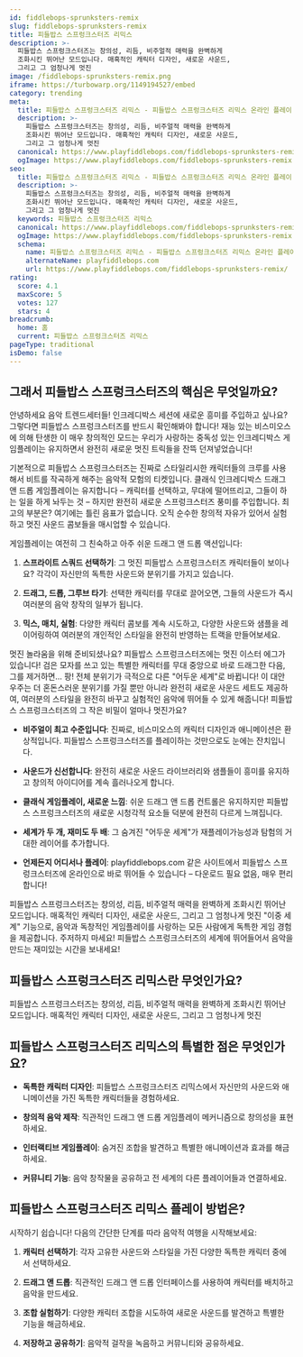 ```yaml
---
id: fiddlebops-sprunksters-remix
slug: fiddlebops-sprunksters-remix
title: 피들밥스 스프렁크스터즈 리믹스
description: >-
  피들밥스 스프렁크스터즈는 창의성, 리듬, 비주얼적 매력을 완벽하게 
  조화시킨 뛰어난 모드입니다. 매혹적인 캐릭터 디자인, 새로운 사운드, 
  그리고 그 엄청나게 멋진
image: /fiddlebops-sprunksters-remix.png
iframe: https://turbowarp.org/1149194527/embed
category: trending
meta:
  title: 피들밥스 스프렁크스터즈 리믹스 - 피들밥스 스프렁크스터즈 리믹스 온라인 플레이
  description: >-
    피들밥스 스프렁크스터즈는 창의성, 리듬, 비주얼적 매력을 완벽하게 
    조화시킨 뛰어난 모드입니다. 매혹적인 캐릭터 디자인, 새로운 사운드, 
    그리고 그 엄청나게 멋진
  canonical: https://www.playfiddlebops.com/fiddlebops-sprunksters-remix/
  ogImage: https://www.playfiddlebops.com/fiddlebops-sprunksters-remix.png
seo:
  title: 피들밥스 스프렁크스터즈 리믹스 - 피들밥스 스프렁크스터즈 리믹스 온라인 플레이
  description: >-
    피들밥스 스프렁크스터즈는 창의성, 리듬, 비주얼적 매력을 완벽하게 
    조화시킨 뛰어난 모드입니다. 매혹적인 캐릭터 디자인, 새로운 사운드, 
    그리고 그 엄청나게 멋진
  keywords: 피들밥스 스프렁크스터즈 리믹스
  canonical: https://www.playfiddlebops.com/fiddlebops-sprunksters-remix/
  ogImage: https://www.playfiddlebops.com/fiddlebops-sprunksters-remix.png
  schema:
    name: 피들밥스 스프렁크스터즈 리믹스 - 피들밥스 스프렁크스터즈 리믹스 온라인 플레이
    alternateName: playfiddlebops.com
    url: https://www.playfiddlebops.com/fiddlebops-sprunksters-remix/
rating:
  score: 4.1
  maxScore: 5
  votes: 127
  stars: 4
breadcrumb:
  home: 홈
  current: 피들밥스 스프렁크스터즈 리믹스
pageType: traditional
isDemo: false
---
```


## 그래서 피들밥스 스프렁크스터즈의 핵심은 무엇일까요?

안녕하세요 음악 트렌드세터들! 인크레디박스 세션에 새로운 흥미를 주입하고 싶나요? 그렇다면 피들밥스 스프렁크스터즈를 반드시 확인해봐야 합니다! 재능 있는 비스미오스에 의해 탄생한 이 매우 창의적인 모드는 우리가 사랑하는 중독성 있는 인크레디박스 게임플레이는 유지하면서 완전히 새로운 멋진 트릭들을 잔뜩 던져넣었습니다!

기본적으로 피들밥스 스프렁크스터즈는 진짜로 스타일리시한 캐릭터들의 크루를 사용해서 비트를 작곡하게 해주는 음악적 모험의 티켓입니다. 클래식 인크레디박스 드래그 앤 드롭 게임플레이는 유지합니다 – 캐릭터를 선택하고, 무대에 떨어뜨리고, 그들이 하는 일을 하게 놔두는 것 – 하지만 완전히 새로운 스프렁크스터즈 풍미를 주입합니다. 최고의 부분은? 여기에는 틀린 음표가 없습니다. 오직 순수한 창의적 자유가 있어서 실험하고 멋진 사운드 콤보들을 매시업할 수 있습니다.

게임플레이는 여전히 그 친숙하고 아주 쉬운 드래그 앤 드롭 액션입니다:

1. **스프라이트 스쿼드 선택하기**: 그 멋진 피들밥스 스프렁크스터즈 캐릭터들이 보이나요? 각각이 자신만의 독특한 사운드와 분위기를 가지고 있습니다.

2. **드래그, 드롭, 그루브 타기**: 선택한 캐릭터를 무대로 끌어오면, 그들의 사운드가 즉시 여러분의 음악 창작의 일부가 됩니다.

3. **믹스, 매치, 실험**: 다양한 캐릭터 콤보를 계속 시도하고, 다양한 사운드와 샘플을 레이어링하여 여러분의 개인적인 스타일을 완전히 반영하는 트랙을 만들어보세요.

멋진 놀라움을 위해 준비되셨나요? 피들밥스 스프렁크스터즈에는 멋진 이스터 에그가 있습니다! 검은 모자를 쓰고 있는 특별한 캐릭터를 무대 중앙으로 바로 드래그한 다음, 그를 제거하면... 팡! 전체 분위기가 극적으로 다른 "어두운 세계"로 바뀝니다! 이 대안 우주는 더 혼돈스러운 분위기를 가질 뿐만 아니라 완전히 새로운 사운드 세트도 제공하여, 여러분의 스타일을 완전히 바꾸고 실험적인 음악에 뛰어들 수 있게 해줍니다! 피들밥스 스프렁크스터즈의 그 작은 비밀이 얼마나 멋진가요?

- **비주얼이 최고 수준입니다**: 진짜로, 비스미오스의 캐릭터 디자인과 애니메이션은 환상적입니다. 피들밥스 스프렁크스터즈를 플레이하는 것만으로도 눈에는 잔치입니다.

- **사운드가 신선합니다**: 완전히 새로운 사운드 라이브러리와 샘플들이 흥미를 유지하고 창의적 아이디어를 계속 흘러나오게 합니다.

- **클래식 게임플레이, 새로운 느낌**: 쉬운 드래그 앤 드롭 컨트롤은 유지하지만 피들밥스 스프렁크스터즈의 새로운 시청각적 요소들 덕분에 완전히 다르게 느껴집니다.

- **세계가 두 개, 재미도 두 배**: 그 숨겨진 "어두운 세계"가 재플레이가능성과 탐험의 거대한 레이어를 추가합니다.

- **언제든지 어디서나 플레이**: playfiddlebops.com 같은 사이트에서 피들밥스 스프렁크스터즈에 온라인으로 바로 뛰어들 수 있습니다 – 다운로드 필요 없음, 매우 편리합니다!

피들밥스 스프렁크스터즈는 창의성, 리듬, 비주얼적 매력을 완벽하게 조화시킨 뛰어난 모드입니다. 매혹적인 캐릭터 디자인, 새로운 사운드, 그리고 그 엄청나게 멋진 "이중 세계" 기능으로, 음악과 독창적인 게임플레이를 사랑하는 모든 사람에게 독특한 게임 경험을 제공합니다. 주저하지 마세요! 피들밥스 스프렁크스터즈의 세계에 뛰어들어서 음악을 만드는 재미있는 시간을 보내세요!

## 피들밥스 스프렁크스터즈 리믹스란 무엇인가요?

피들밥스 스프렁크스터즈는 창의성, 리듬, 비주얼적 매력을 완벽하게 조화시킨 뛰어난 모드입니다. 매혹적인 캐릭터 디자인, 새로운 사운드, 그리고 그 엄청나게 멋진

## 피들밥스 스프렁크스터즈 리믹스의 특별한 점은 무엇인가요?

- **독특한 캐릭터 디자인**: 피들밥스 스프렁크스터즈 리믹스에서 자신만의 사운드와 애니메이션을 가진 독특한 캐릭터들을 경험하세요.

- **창의적 음악 제작**: 직관적인 드래그 앤 드롭 게임플레이 메커니즘으로 창의성을 표현하세요.

- **인터랙티브 게임플레이**: 숨겨진 조합을 발견하고 특별한 애니메이션과 효과를 해금하세요.

- **커뮤니티 기능**: 음악 창작물을 공유하고 전 세계의 다른 플레이어들과 연결하세요.

## 피들밥스 스프렁크스터즈 리믹스 플레이 방법은?

시작하기 쉽습니다! 다음의 간단한 단계를 따라 음악적 여행을 시작해보세요:

1. **캐릭터 선택하기**: 각자 고유한 사운드와 스타일을 가진 다양한 독특한 캐릭터 중에서 선택하세요.

2. **드래그 앤 드롭**: 직관적인 드래그 앤 드롭 인터페이스를 사용하여 캐릭터를 배치하고 음악을 만드세요.

3. **조합 실험하기**: 다양한 캐릭터 조합을 시도하여 새로운 사운드를 발견하고 특별한 기능을 해금하세요.

4. **저장하고 공유하기**: 음악적 걸작을 녹음하고 커뮤니티와 공유하세요.